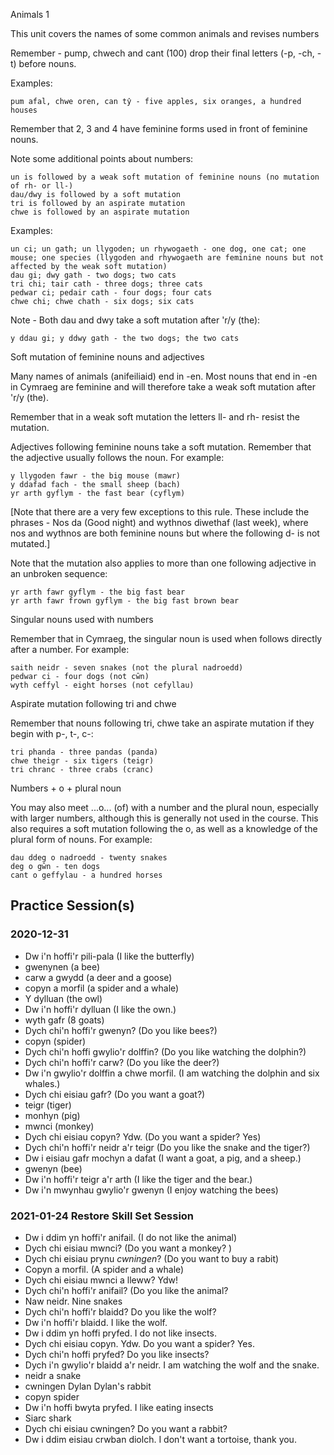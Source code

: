 Animals 1

This unit covers the names of some common animals and revises numbers

Remember - pump, chwech and cant (100) drop their final letters (-p, -ch, -t) before nouns.

Examples:

    pum afal, chwe oren, can tŷ - five apples, six oranges, a hundred houses

Remember that 2, 3 and 4 have feminine forms used in front of feminine nouns.

Note some additional points about numbers:

    un is followed by a weak soft mutation of feminine nouns (no mutation of rh- or ll-)
    dau/dwy is followed by a soft mutation
    tri is followed by an aspirate mutation
    chwe is followed by an aspirate mutation

Examples:

    un ci; un gath; un llygoden; un rhywogaeth - one dog, one cat; one mouse; one species (llygoden and rhywogaeth are feminine nouns but not affected by the weak soft mutation)
    dau gi; dwy gath - two dogs; two cats
    tri chi; tair cath - three dogs; three cats
    pedwar ci; pedair cath - four dogs; four cats
    chwe chi; chwe chath - six dogs; six cats

Note - Both dau and dwy take a soft mutation after 'r/y (the):

    y ddau gi; y ddwy gath - the two dogs; the two cats

Soft mutation of feminine nouns and adjectives

Many names of animals (anifeiliaid) end in -en. Most nouns that end in -en in Cymraeg are feminine and will therefore take a weak soft mutation after 'r/y (the).

Remember that in a weak soft mutation the letters ll- and rh- resist the mutation.

Adjectives following feminine nouns take a soft mutation. Remember that the adjective usually follows the noun. For example:

    y llygoden fawr - the big mouse (mawr)
    y ddafad fach - the small sheep (bach)
    yr arth gyflym - the fast bear (cyflym)

[Note that there are a very few exceptions to this rule. These include the phrases - Nos da (Good night) and wythnos diwethaf (last week), where nos and wythnos are both feminine nouns but where the following d- is not mutated.]

Note that the mutation also applies to more than one following adjective in an unbroken sequence:

    yr arth fawr gyflym - the big fast bear
    yr arth fawr frown gyflym - the big fast brown bear

Singular nouns used with numbers

Remember that in Cymraeg, the singular noun is used when follows directly after a number. For example:

    saith neidr - seven snakes (not the plural nadroedd)
    pedwar ci - four dogs (not cŵn)
    wyth ceffyl - eight horses (not cefyllau)

Aspirate mutation following tri and chwe

Remember that nouns following tri, chwe take an aspirate mutation if they begin with p-, t-, c-:

    tri phanda - three pandas (panda)
    chwe theigr - six tigers (teigr)
    tri chranc - three crabs (cranc)

Numbers + o + plural noun

You may also meet ...o... (of) with a number and the plural noun, especially with larger numbers, although this is generally not used in the course. This also requires a soft mutation following the o, as well as a knowledge of the plural form of nouns. For example:

    dau ddeg o nadroedd - twenty snakes
    deg o gŵn - ten dogs
    cant o geffylau - a hundred horses

## Practice Session(s)
### 2020-12-31
* Dw i'n hoffi'r pili-pala (I like the butterfly)
* gwenynen (a bee)
* carw a gwydd (a deer and a goose)
* copyn a morfil (a spider and a whale)
* Y dylluan (the owl)
* Dw i'n hoffi'r dylluan (I like the own.)
* wyth gafr (8 goats)
* Dych chi'n hoffi'r gwenyn? (Do you like bees?)
* copyn (spider)
* Dych chi'n hoffi gwylio'r dolffin? (Do you like watching the dolphin?)
* Dych chi'n hoffi'r carw? (Do you like the deer?)
* Dw i'n gwylio'r dolffin a chwe morfil. (I am watching the dolphin and six whales.)
* Dych chi eisiau gafr? (Do you want a goat?)
* teigr (tiger)
* monhyn (pig)
* mwnci (monkey)
* Dych chi eisiau copyn?  Ydw. (Do you want a spider? Yes)
* Dych chi'n hoffi'r neidr a'r teigr (Do you like the snake and the tiger?)
* Dw i eisiau gafr mochyn a dafat (I want a goat, a pig, and a sheep.)
* gwenyn (bee)
* Dw i'n hoffi'r teigr a'r arth (I like the tiger and the bear.)
* Dw i'n mwynhau gwylio'r gwenyn (I enjoy watching the bees)


### 2021-01-24 Restore Skill Set Session 
* Dw i ddim yn hoffi'r anifail. (I do not like the animal)
* Dych chi eisiau mwnci? (Do you want a monkey? )
* Dych chi eisiau prynu _cwningen_? (Do you want to buy a rabit) 
* Copyn a morfil. (A spider and a whale)
* Dych chi eisiau mwnci a lleww? Ydw! 
* Dych chi'n hoffi'r anifail? (Do you like the animal? 
* Naw neidr. Nine snakes 
* Dych chi'n hoffi'r blaidd?  Do you like the wolf?
* Dw i'n hoffi'r blaidd. I like the wolf. 
* Dw i ddim yn hoffi pryfed. I do not like insects.
* Dych chi eisiau copyn. Ydw. Do you want a spider? Yes. 
* Dych chi'n hoffi pryfed? Do you like insects?
* Dych i'n gwylio'r blaidd a'r neidr. I am watching the wolf and the snake. 
* neidr a snake 
* cwningen Dylan Dylan's rabbit 
* copyn spider 
* Dw i'n hoffi bwyta pryfed. I like eating insects 
* Siarc shark 
* Dych chi eisiau cwningen? Do you want a rabbit?
* Dw i ddim eisiau crwban diolch. I don't want a tortoise, thank you. 
<br>
